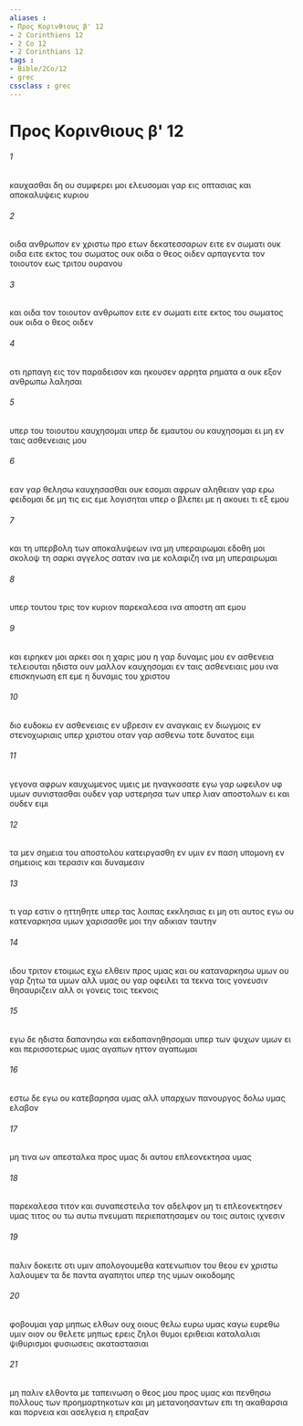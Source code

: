 ```yaml
---
aliases : 
- Προς Κορινθιους β' 12
- 2 Corinthiens 12
- 2 Co 12
- 2 Corinthians 12
tags : 
- Bible/2Co/12
- grec
cssclass : grec
---
```


# Προς Κορινθιους β' 12

###### 1
καυχασθαι δη ου συμφερει μοι ελευσομαι γαρ εις οπτασιας και αποκαλυψεις κυριου
###### 2
οιδα ανθρωπον εν χριστω προ ετων δεκατεσσαρων ειτε εν σωματι ουκ οιδα ειτε εκτος του σωματος ουκ οιδα ο θεος οιδεν αρπαγεντα τον τοιουτον εως τριτου ουρανου
###### 3
και οιδα τον τοιουτον ανθρωπον ειτε εν σωματι ειτε εκτος του σωματος ουκ οιδα ο θεος οιδεν
###### 4
οτι ηρπαγη εις τον παραδεισον και ηκουσεν αρρητα ρηματα α ουκ εξον ανθρωπω λαλησαι
###### 5
υπερ του τοιουτου καυχησομαι υπερ δε εμαυτου ου καυχησομαι ει μη εν ταις ασθενειαις μου
###### 6
εαν γαρ θελησω καυχησασθαι ουκ εσομαι αφρων αληθειαν γαρ ερω φειδομαι δε μη τις εις εμε λογισηται υπερ ο βλεπει με η ακουει τι εξ εμου
###### 7
και τη υπερβολη των αποκαλυψεων ινα μη υπεραιρωμαι εδοθη μοι σκολοψ τη σαρκι αγγελος σαταν ινα με κολαφιζη ινα μη υπεραιρωμαι
###### 8
υπερ τουτου τρις τον κυριον παρεκαλεσα ινα αποστη απ εμου
###### 9
και ειρηκεν μοι αρκει σοι η χαρις μου η γαρ δυναμις μου εν ασθενεια τελειουται ηδιστα ουν μαλλον καυχησομαι εν ταις ασθενειαις μου ινα επισκηνωση επ εμε η δυναμις του χριστου
###### 10
διο ευδοκω εν ασθενειαις εν υβρεσιν εν αναγκαις εν διωγμοις εν στενοχωριαις υπερ χριστου οταν γαρ ασθενω τοτε δυνατος ειμι
###### 11
γεγονα αφρων καυχωμενος υμεις με ηναγκασατε εγω γαρ ωφειλον υφ υμων συνιστασθαι ουδεν γαρ υστερησα των υπερ λιαν αποστολων ει και ουδεν ειμι
###### 12
τα μεν σημεια του αποστολου κατειργασθη εν υμιν εν παση υπομονη εν σημειοις και τερασιν και δυναμεσιν
###### 13
τι γαρ εστιν ο ηττηθητε υπερ τας λοιπας εκκλησιας ει μη οτι αυτος εγω ου κατεναρκησα υμων χαρισασθε μοι την αδικιαν ταυτην
###### 14
ιδου τριτον ετοιμως εχω ελθειν προς υμας και ου καταναρκησω υμων ου γαρ ζητω τα υμων αλλ υμας ου γαρ οφειλει τα τεκνα τοις γονευσιν θησαυριζειν αλλ οι γονεις τοις τεκνοις
###### 15
εγω δε ηδιστα δαπανησω και εκδαπανηθησομαι υπερ των ψυχων υμων ει και περισσοτερως υμας αγαπων ηττον αγαπωμαι
###### 16
εστω δε εγω ου κατεβαρησα υμας αλλ υπαρχων πανουργος δολω υμας ελαβον
###### 17
μη τινα ων απεσταλκα προς υμας δι αυτου επλεονεκτησα υμας
###### 18
παρεκαλεσα τιτον και συναπεστειλα τον αδελφον μη τι επλεονεκτησεν υμας τιτος ου τω αυτω πνευματι περιεπατησαμεν ου τοις αυτοις ιχνεσιν
###### 19
παλιν δοκειτε οτι υμιν απολογουμεθα κατενωπιον του θεου εν χριστω λαλουμεν τα δε παντα αγαπητοι υπερ της υμων οικοδομης
###### 20
φοβουμαι γαρ μηπως ελθων ουχ οιους θελω ευρω υμας καγω ευρεθω υμιν οιον ου θελετε μηπως ερεις ζηλοι θυμοι εριθειαι καταλαλιαι ψιθυρισμοι φυσιωσεις ακαταστασιαι
###### 21
μη παλιν ελθοντα με ταπεινωση ο θεος μου προς υμας και πενθησω πολλους των προημαρτηκοτων και μη μετανοησαντων επι τη ακαθαρσια και πορνεια και ασελγεια η επραξαν
